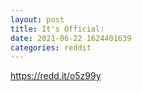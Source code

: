 ```yaml
--- 
layout: post 
title: It's Official: 
date: 2021-06-22 1624401639 
categories: reddit 
--- 
```

https://redd.it/o5z99y